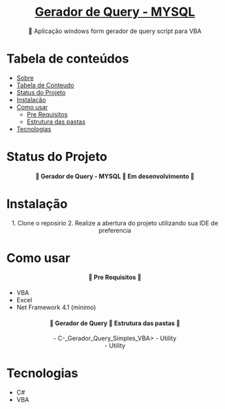
<h1 align="center">
    <a href="https://github.com/leonardoqueiroz-code/VBA_Modulos_Auxiliares_PT_BR/">Gerador de Query - MYSQL</a>
</h1>
<p align="center">🚀 Aplicação windows form gerador de query script para VBA </p>

Tabela de conteúdos
=================
<!--ts-->
   * [Sobre](#Sobre)
   * [Tabela de Conteudo](#tabela-de-conteudo)
   * [Status do Projeto](#tabela-de-conteudo)
   * [Instalação](#instalacao)
   * [Como usar](#como-usar)
      * [Pre Requisitos](#pre-requisitos)
      * [Estrutura das pastas](#local-files)
   * [Tecnologias](#tecnologias)
<!--te-->


Status do Projeto
=================
<h4 align="center"> 
	🚧  Gerador de Query - MYSQL 🚀 Em desenvolvimento  🚧
</h4>

Instalação
=================

<div align="center">
1. Clone o reposirio
2. Realize a abertura do projeto utilizando sua IDE de preferencia
</div>

Como usar
=================
<h4 align="center"> 
	🚧  Pre Requisitos 🚧
</h4>

- VBA
- Excel
- Net Framework 4.1 (minimo)

<h4 align="center"> 
	🌟  Gerador de Query  🌟 Estrutura das pastas  🌟
</h4>

<center>
	- C-_Gerador_Query_Simples_VBA>
		- Utility <br>
		- Utility
</center>

Tecnologias
=================

- C#
- VBA
